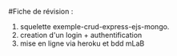 #Fiche de révision : 

 
1. squelette exemple-crud-express-ejs-mongo.
2. creation d'un login + authentification
3. mise en ligne via heroku et bdd mLaB
